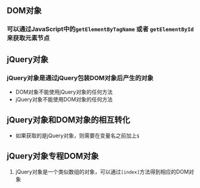 ## DOM对象
### 可以通过JavaScript中的`getElementByTagName` 或者 `getElementById`来获取元素节点

## jQuery对象
### jQuery对象是通过jQuery包装DOM对象后产生的对象

- DOM对象不能使用jQuery对象的任何方法
- jQuery对象不能使用DOM对象的任何方法

## jQuery对象和DOM对象的相互转化
- 如果获取的是jQuery对象，则需要在变量名之前加上`$`

## jQuery对象专程DOM对象
1. jQuery对象是一个类似数组的对象，可以通过`[index]`方法得到相应的DOM对象
